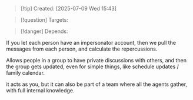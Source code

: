 
>[!tip] Created: [2025-07-09 Wed 15:43]

>[!question] Targets: 

>[!danger] Depends: 

If you let each person have an impersonator account, then we pull the messages from each person, and calculate the repercussions.

Allows people in a group to have private discussions with others, and then the group gets updated, even for simple things, like schedule updates / family calendar.

it acts as you, but it can also be part of a team where all the agents gather, with full internal knowledge.